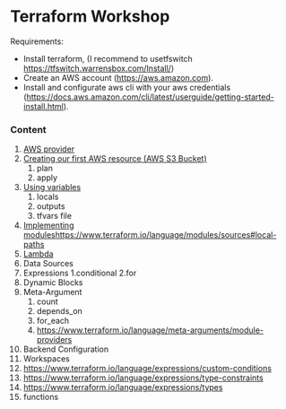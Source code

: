# Terraform Workshop

Requirements:
- Install terraform, (I recommend to usetfswitch https://tfswitch.warrensbox.com/Install/)
- Create an AWS account (https://aws.amazon.com).
- Install and configurate  aws cli with your aws credentials (https://docs.aws.amazon.com/cli/latest/userguide/getting-started-install.html).


### Content
1. [AWS provider](./aws-provider)
2. [Creating our first AWS resource (AWS S3 Bucket)](./s3)
    1. plan
    2. apply
3. [Using variables](./s3-variables)
    1. locals
    2. outputs
    3. tfvars file
4. [Implementing modules](./s3-modules)https://www.terraform.io/language/modules/sources#local-paths
5. [Lambda](./lambda)
6. Data Sources
7. Expressions
    1.conditional
    2.for
8. Dynamic Blocks
9. Meta-Argument
    1. count
    2. depends_on
    3. for_each
    4. https://www.terraform.io/language/meta-arguments/module-providers
10. Backend Configuration
11. Workspaces
12. https://www.terraform.io/language/expressions/custom-conditions
13. https://www.terraform.io/language/expressions/type-constraints
14. https://www.terraform.io/language/expressions/types
15. functions
